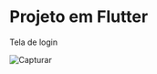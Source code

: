 # Projeto em Flutter

Tela de login


![Capturar](https://user-images.githubusercontent.com/69223730/150982808-58916fb5-4d5a-4521-b0a9-d5c569f776ad.PNG)
